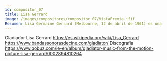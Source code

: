 ```yaml
---
id: compositor_07
title: Lisa Gerrard
image: /images/compositores/compositor_07/VistaPrevia.jfif
Resumen: Lisa Germaine Gerrard (Melbourne, 12 de abril de 1961) es una compositora y cantante australiana, integrante principal del grupo Dead Can Dance. Recibió un Globo de Oro por la banda sonora de la película Gladiator, en la cual fue colaboradora junto con el compositor alemán Hans Zimmer, convirtiéndose en la primera mujer en recibir este premio en la mencionada categoría.
---
```

Gladiador
	Lisa Gerrard
		https://es.wikipedia.org/wiki/Lisa_Gerrard
	https://www.bandassonorasdecine.com/gladiator/
	Discografia
		https://www.qobuz.com/ie-en/album/gladiator-music-from-the-motion-picture-lisa-gerrard/0002894810264